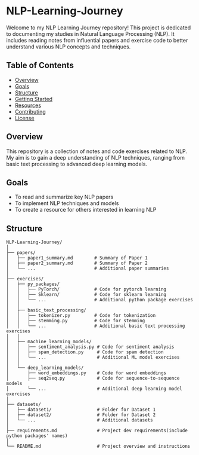 # NLP-Learning-Journey

Welcome to my NLP Learning Journey repository! This project is dedicated to documenting my studies in Natural Language Processing (NLP). It includes reading notes from influential papers and exercise code to better understand various NLP concepts and techniques.

## Table of Contents
- [Overview](#overview)
- [Goals](#goals)
- [Structure](#structure)
- [Getting Started](#getting-started)
- [Resources](#resources)
- [Contributing](#contributing)
- [License](#license)

## Overview
This repository is a collection of notes and code exercises related to NLP. My aim is to gain a deep understanding of NLP techniques, ranging from basic text processing to advanced deep learning models.

## Goals
- To read and summarize key NLP papers
- To implement NLP techniques and models
- To create a resource for others interested in learning NLP

## Structure
```
NLP-Learning-Journey/
│
├── papers/
│   ├── paper1_summary.md        # Summary of Paper 1
│   ├── paper2_summary.md        # Summary of Paper 2
│   └── ...                      # Additional paper summaries
│
├── exercises/
│   ├── py_packages/
│   │   ├── PyTorch/             # Code for pytorch learning
│   │   ├── Sklearn/             # Code for sklearn learning
│   │   └── ...                  # Additional python package exercises
│   │
│   ├── basic_text_processing/
│   │   ├── tokenizer.py         # Code for tokenization
│   │   ├── stemming.py          # Code for stemming
│   │   └── ...                  # Additional basic text processing exercises
│   │
│   ├── machine_learning_models/
│   │   ├── sentiment_analysis.py # Code for sentiment analysis
│   │   ├── spam_detection.py     # Code for spam detection
│   │   └── ...                   # Additional ML model exercises
│   │
│   └── deep_learning_models/
│       ├── word_embeddings.py    # Code for word embeddings
│       ├── seq2seq.py            # Code for sequence-to-sequence models
│       └── ...                   # Additional deep learning model exercises
│
├── datasets/
│   ├── dataset1/                 # Folder for Dataset 1
│   ├── dataset2/                 # Folder for Dataset 2
│   └── ...                       # Additional datasets
│
├── requirements.md               # Project dev requirements(include python packages' names)
│
└── README.md                     # Project overview and instructions 
```

